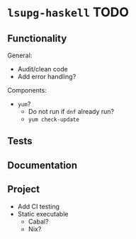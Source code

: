 # `lsupg-haskell` TODO

## Functionality

General:

* Audit/clean code
* Add error handling?

Components:

* `yum`?
    * Do not run if `dnf` already run?
    * `yum check-update`

## Tests

## Documentation

## Project

* Add CI testing
* Static executable
    * Cabal?
    * Nix?
